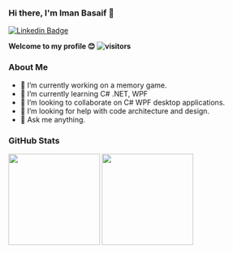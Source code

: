 ### Hi there, I'm Iman Basaif 👋

[![Linkedin Badge](https://img.shields.io/badge/-LinkedIn-0e76a8?style=flat-square&logo=Linkedin&logoColor=white)](https://linkedin.com/in/imanbasaif)

**Welcome to my profile 😊 ![visitors](https://visitor-badge.glitch.me/badge?page_id=basaif.basaif)**

### About Me

- 🔭 I’m currently working on a memory game.
- 🌱 I’m currently learning C# .NET, WPF
- 👯 I’m looking to collaborate on C# WPF desktop applications.
- 🤔 I’m looking for help with code architecture and design.
- 💬 Ask me anything.

### GitHub Stats

<p>
<img height="180em" src="https://github-readme-stats.vercel.app/api?username=basaif&show_icons=true&hide_border=true&&count_private=true&include_all_commits=true" />

<img height="180em" src="https://github-readme-stats.vercel.app/api/top-langs/?username=basaif&exclude_repo=KNN-Image-Classification&show_icons=true&hide_border=true&layout=compact&langs_count=8"/>
</p>

